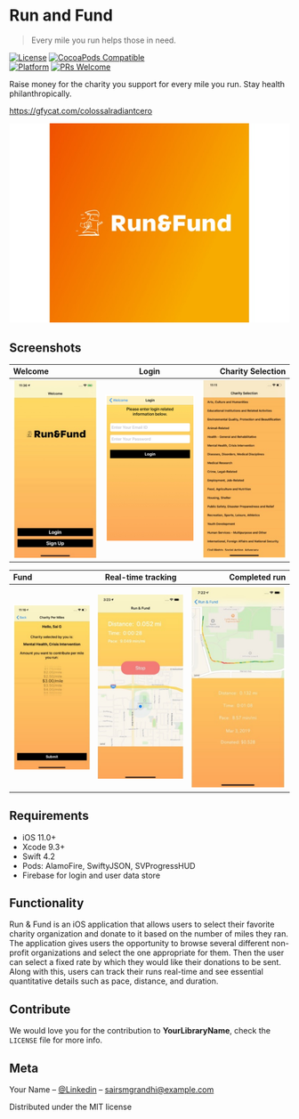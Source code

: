 # Run and Fund
> Every mile you run helps those in need.

[![License][license-image]][license-url]
[![CocoaPods Compatible](https://img.shields.io/cocoapods/v/EZSwiftExtensions.svg)](https://img.shields.io/cocoapods/v/LFAlertController.svg)  
[![Platform](https://img.shields.io/cocoapods/p/LFAlertController.svg?style=flat)](http://cocoapods.org/pods/LFAlertController)
[![PRs Welcome](https://img.shields.io/badge/PRs-welcome-brightgreen.svg?style=flat-square)](http://makeapullrequest.com)

Raise money for the charity you support for every mile you run. Stay health philanthropically.

https://gfycat.com/colossalradiantcero


![](gallery.jpg)

## Screenshots

| Welcome      	  | Login       | Charity Selection     |
| :---        	  |    :----:   |		          ---: |
| ![](welcome.png)|![](login.png)	 | ![](charity.png)   |

| Fund      	  | Real-time tracking       | Completed run     |
| :---        	  |    :----:   |		          ---: |
| ![](amount.png)|![](realtime.png)	 | ![](complete.png)   |




## Requirements

- iOS 11.0+
- Xcode 9.3+
- Swift 4.2
- Pods: AlamoFire, SwiftyJSON, SVProgressHUD
- Firebase for login and user data store

## Functionality

Run & Fund is an iOS application that allows users to select their favorite charity organization and donate to it based on the number of miles they ran. The application gives users the opportunity to browse several different non-profit organizations and select the one appropriate for them. Then the user can select a fixed rate by which they would like their donations to be sent. Along with this, users can track their runs real-time and see essential quantitative details such as pace, distance, and duration.


## Contribute

We would love you for the contribution to **YourLibraryName**, check the ``LICENSE`` file for more info.

## Meta

Your Name – [@Linkedin](https://linkedin.com/in/sairaghavgr) – sairsmgrandhi@example.com

Distributed under the MIT license

[swift-image]:https://img.shields.io/badge/swift-3.0-orange.svg
[swift-url]: https://swift.org/
[license-image]: https://img.shields.io/badge/License-MIT-blue.svg
[license-url]: LICENSE
[travis-image]: https://img.shields.io/travis/dbader/node-datadog-metrics/master.svg?style=flat-square
[travis-url]: https://travis-ci.org/dbader/node-datadog-metrics
[codebeat-image]: https://codebeat.co/badges/c19b47ea-2f9d-45df-8458-b2d952fe9dad
[codebeat-url]: https://codebeat.co/projects/github-com-vsouza-awesomeios-com